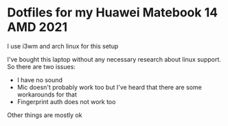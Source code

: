 # Dotfiles for my Huawei Matebook 14 AMD 2021
I use i3wm and arch linux for this setup

I've bought this laptop without any necessary research about linux support. So there are two issues:
* I have no sound
* Mic doesn't probably work too but I've heard that there are some workarounds for that
* Fingerprint auth does not work too

Other things are mostly ok
